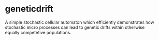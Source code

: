 # geneticdrift
A simple stochastic cellular automaton which efficiently demonstrates how stochastic micro processes can lead to genetic drifts within otherwise equally competetive populations. 
